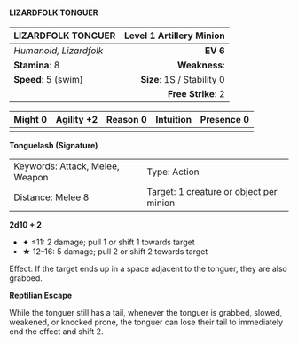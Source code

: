 #### LIZARDFOLK TONGUER

| LIZARDFOLK TONGUER     | **Level 1 Artillery Minion** |
| :--------------------- | ---------------------------: |
| *Humanoid, Lizardfolk* |                     **EV 6** |
| **Stamina**: 8         |                **Weakness**: |
| **Speed**: 5 (swim)    |   **Size**: 1S / Stability 0 |
|                        |           **Free Strike**: 2 |

| **Might** 0 | **Agility** +2 | **Reason** 0 | **Intuition** | **Presence** 0 |
| ----------- | -------------- | ------------ | ------------- | -------------- |
|             |                |              |               |                |

**Tonguelash (Signature)**

|                                 |                                         |
| :------------------------------ | :-------------------------------------- |
| Keywords: Attack, Melee, Weapon | Type: Action                            |
| Distance: Melee 8               | Target: 1 creature or object per minion |

**2d10 + 2**

- ✦ ≤11: 2 damage; pull 1 or shift 1 towards target
- ★ 12–16: 5 damage; pull 2 or shift 2 towards target

Effect: If the target ends up in a space adjacent to the tonguer, they are also grabbed.

**Reptilian Escape**

While the tonguer still has a tail, whenever the tonguer is grabbed, slowed, weakened, or knocked prone, the tonguer can lose their tail to immediately end the effect and shift 2.
